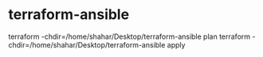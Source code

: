 # terraform-ansible
terraform -chdir=/home/shahar/Desktop/terraform-ansible plan
terraform -chdir=/home/shahar/Desktop/terraform-ansible apply
